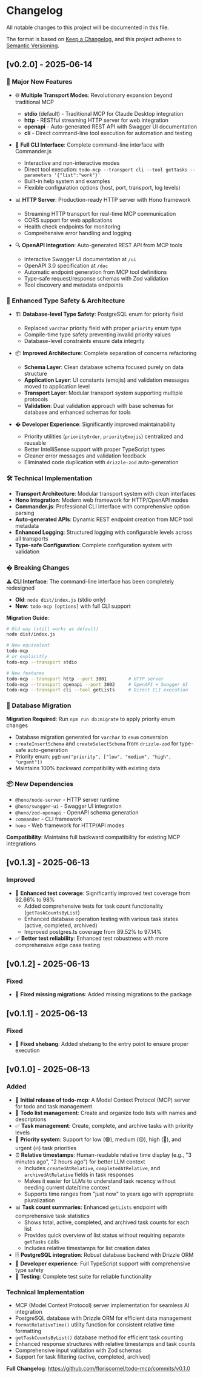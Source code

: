 # Changelog

All notable changes to this project will be documented in this file.

The format is based on [Keep a Changelog](https://keepachangelog.com/en/1.0.0/),
and this project adheres to [Semantic Versioning](https://semver.org/spec/v2.0.0.html).

## [v0.2.0] - 2025-06-14

### 🚀 Major New Features

- 🌐 **Multiple Transport Modes**: Revolutionary expansion beyond traditional MCP
  - **stdio** (default) - Traditional MCP for Claude Desktop integration
  - **http** - RESTful streaming HTTP server for web integration
  - **openapi** - Auto-generated REST API with Swagger UI documentation
  - **cli** - Direct command-line tool execution for automation and testing

- 🔧 **Full CLI Interface**: Complete command-line interface with Commander.js
  - Interactive and non-interactive modes
  - Direct tool execution: `todo-mcp --transport cli --tool getTasks --parameters '{"list":"work"}'`
  - Built-in help system and examples
  - Flexible configuration options (host, port, transport, log levels)

- 📊 **HTTP Server**: Production-ready HTTP server with Hono framework
  - Streaming HTTP transport for real-time MCP communication
  - CORS support for web applications
  - Health check endpoints for monitoring
  - Comprehensive error handling and logging

- 🔍 **OpenAPI Integration**: Auto-generated REST API from MCP tools
  - Interactive Swagger UI documentation at `/ui`
  - OpenAPI 3.0 specification at `/doc` 
  - Automatic endpoint generation from MCP tool definitions
  - Type-safe request/response schemas with Zod validation
  - Tool discovery and metadata endpoints

### 🎯 Enhanced Type Safety & Architecture

- 🏗️ **Database-level Type Safety**: PostgreSQL enum for priority field
  - Replaced `varchar` priority field with proper `priority` enum type
  - Compile-time type safety preventing invalid priority values
  - Database-level constraints ensure data integrity

- 📦 **Improved Architecture**: Complete separation of concerns refactoring
  - **Schema Layer**: Clean database schema focused purely on data structure
  - **Application Layer**: UI constants (emojis) and validation messages moved to application level
  - **Transport Layer**: Modular transport system supporting multiple protocols
  - **Validation**: Dual validation approach with base schemas for database and enhanced schemas for tools

- � **Developer Experience**: Significantly improved maintainability
  - Priority utilities (`priorityOrder`, `priorityEmojis`) centralized and reusable
  - Better IntelliSense support with proper TypeScript types
  - Cleaner error messages and validation feedback
  - Eliminated code duplication with `drizzle-zod` auto-generation

### 🛠️ Technical Implementation

- **Transport Architecture**: Modular transport system with clean interfaces
- **Hono Integration**: Modern web framework for HTTP/OpenAPI modes
- **Commander.js**: Professional CLI interface with comprehensive option parsing
- **Auto-generated APIs**: Dynamic REST endpoint creation from MCP tool metadata
- **Enhanced Logging**: Structured logging with configurable levels across all transports
- **Type-safe Configuration**: Complete configuration system with validation

### � Breaking Changes

⚠️ **CLI Interface**: The command-line interface has been completely redesigned
- **Old**: `node dist/index.js` (stdio only)
- **New**: `todo-mcp [options]` with full CLI support

**Migration Guide**:
```bash
# Old way (still works as default)
node dist/index.js

# New equivalent
todo-mcp
# or explicitly
todo-mcp --transport stdio

# New features
todo-mcp --transport http --port 3001        # HTTP server
todo-mcp --transport openapi --port 3002     # OpenAPI + Swagger UI
todo-mcp --transport cli --tool getLists     # Direct CLI execution
```

### 🔄 Database Migration

**Migration Required**: Run `npm run db:migrate` to apply priority enum changes
- Database migration generated for `varchar` to `enum` conversion
- `createInsertSchema` and `createSelectSchema` from `drizzle-zod` for type-safe auto-generation
- Priority enum: `pgEnum("priority", ["low", "medium", "high", "urgent"])`
- Maintains 100% backward compatibility with existing data

### 📦 New Dependencies

- `@hono/node-server` - HTTP server runtime
- `@hono/swagger-ui` - Swagger UI integration
- `@hono/zod-openapi` - OpenAPI schema generation
- `commander` - CLI framework
- `hono` - Web framework for HTTP/API modes

**Compatibility**: Maintains full backward compatibility for existing MCP integrations

## [v0.1.3] - 2025-06-13

### Improved
- 🧪 **Enhanced test coverage**: Significantly improved test coverage from 92.66% to 98%
  - Added comprehensive tests for task count functionality (`getTaskCountsByList`)
  - Enhanced database operation testing with various task states (active, completed, archived)
  - Improved postgres.ts coverage from 89.52% to 97.14%
- ✅ **Better test reliability**: Enhanced test robustness with more comprehensive edge case testing

## [v0.1.2] - 2025-06-13

### Fixed
- 🐛 **Fixed missing migrations**: Added missing migrations to the package


## [v0.1.1] - 2025-06-13

### Fixed
- 🐛 **Fixed shebang**: Added shebang to the entry point to ensure proper execution


## [v0.1.0] - 2025-06-13

### Added
- 🚀 **Initial release of todo-mcp**: A Model Context Protocol (MCP) server for todo and task management
- 📝 **Todo list management**: Create and organize todo lists with names and descriptions
- ✅ **Task management**: Create, complete, and archive tasks with priority levels
- 🎯 **Priority system**: Support for low (🟢), medium (🟡), high (🔴), and urgent (🔥) task priorities
- ⏰ **Relative timestamps**: Human-readable relative time display (e.g., "3 minutes ago", "2 hours ago") for better LLM context
  - Includes `createdAtRelative`, `completedAtRelative`, and `archivedAtRelative` fields in task responses
  - Makes it easier for LLMs to understand task recency without needing current date/time context
  - Supports time ranges from "just now" to years ago with appropriate pluralization
- 📊 **Task count summaries**: Enhanced `getLists` endpoint with comprehensive task statistics
  - Shows total, active, completed, and archived task counts for each list
  - Provides quick overview of list status without requiring separate `getTasks` calls
  - Includes relative timestamps for list creation dates
- 🗄️ **PostgreSQL integration**: Robust database backend with Drizzle ORM
- 🔧 **Developer experience**: Full TypeScript support with comprehensive type safety
- 🧪 **Testing**: Complete test suite for reliable functionality

### Technical Implementation
- MCP (Model Context Protocol) server implementation for seamless AI integration
- PostgreSQL database with Drizzle ORM for efficient data management
- `formatRelativeTime()` utility function for consistent relative time formatting
- `getTaskCountsByList()` database method for efficient task counting
- Enhanced response structures with relative timestamps and task counts
- Comprehensive input validation with Zod schemas
- Support for task filtering (active, completed, archived)

**Full Changelog**: https://github.com/floriscornel/todo-mcp/commits/v0.1.0 